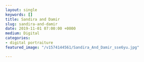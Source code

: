 ```yaml
---
layout: single
keywords: []
title: Sandira and Damir
slug: sandira-and-damir
date: 2019-11-01 07:00:00 +0000
medium: Digital
categories:
- digital portraiture
featured_image: "/v1574144561/Sandira_And_Damir_sse6yu.jpg"

---
```

